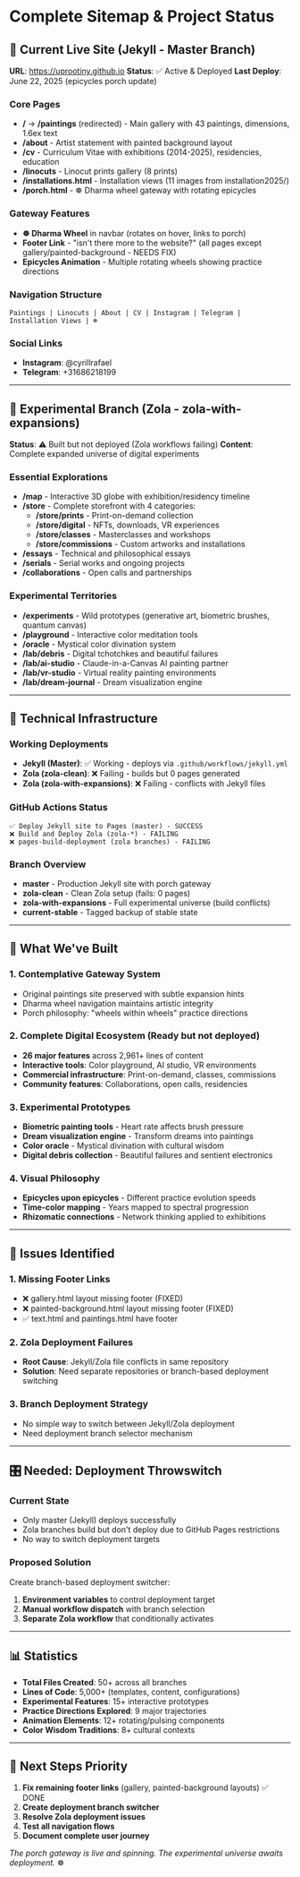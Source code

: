 # Complete Sitemap & Project Status

## 📍 Current Live Site (Jekyll - Master Branch)
**URL**: https://uprootiny.github.io
**Status**: ✅ Active & Deployed
**Last Deploy**: June 22, 2025 (epicycles porch update)

### Core Pages
- **/** → **/paintings** (redirected) - Main gallery with 43 paintings, dimensions, 1.6ex text
- **/about** - Artist statement with painted background layout
- **/cv** - Curriculum Vitae with exhibitions (2014-2025), residencies, education
- **/linocuts** - Linocut prints gallery (8 prints)
- **/installations.html** - Installation views (11 images from installation2025/)
- **/porch.html** - ☸ Dharma wheel gateway with rotating epicycles

### Gateway Features
- **☸ Dharma Wheel** in navbar (rotates on hover, links to porch)
- **Footer Link** - "isn't there more to the website?" (all pages except gallery/painted-background - NEEDS FIX)
- **Epicycles Animation** - Multiple rotating wheels showing practice directions

### Navigation Structure
```
Paintings | Linocuts | About | CV | Instagram | Telegram | Installation Views | ☸
```

### Social Links
- **Instagram**: @cyrillrafael
- **Telegram**: +31686218199

---

## 🚀 Experimental Branch (Zola - zola-with-expansions)
**Status**: ⚠️ Built but not deployed (Zola workflows failing)
**Content**: Complete expanded universe of digital experiments

### Essential Explorations
- **/map** - Interactive 3D globe with exhibition/residency timeline
- **/store** - Complete storefront with 4 categories:
  - **/store/prints** - Print-on-demand collection
  - **/store/digital** - NFTs, downloads, VR experiences  
  - **/store/classes** - Masterclasses and workshops
  - **/store/commissions** - Custom artworks and installations
- **/essays** - Technical and philosophical essays
- **/serials** - Serial works and ongoing projects
- **/collaborations** - Open calls and partnerships

### Experimental Territories
- **/experiments** - Wild prototypes (generative art, biometric brushes, quantum canvas)
- **/playground** - Interactive color meditation tools
- **/oracle** - Mystical color divination system
- **/lab/debris** - Digital tchotchkes and beautiful failures
- **/lab/ai-studio** - Claude-in-a-Canvas AI painting partner
- **/lab/vr-studio** - Virtual reality painting environments
- **/lab/dream-journal** - Dream visualization engine

---

## 🔧 Technical Infrastructure

### Working Deployments
- **Jekyll (Master)**: ✅ Working - deploys via `.github/workflows/jekyll.yml`
- **Zola (zola-clean)**: ❌ Failing - builds but 0 pages generated
- **Zola (zola-with-expansions)**: ❌ Failing - conflicts with Jekyll files

### GitHub Actions Status
```
✅ Deploy Jekyll site to Pages (master) - SUCCESS
❌ Build and Deploy Zola (zola-*) - FAILING
❌ pages-build-deployment (zola branches) - FAILING
```

### Branch Overview
- **master** - Production Jekyll site with porch gateway
- **zola-clean** - Clean Zola setup (fails: 0 pages)
- **zola-with-expansions** - Full experimental universe (build conflicts)
- **current-stable** - Tagged backup of stable state

---

## 🎯 What We've Built

### 1. **Contemplative Gateway System**
- Original paintings site preserved with subtle expansion hints
- Dharma wheel navigation maintains artistic integrity
- Porch philosophy: "wheels within wheels" practice directions

### 2. **Complete Digital Ecosystem** (Ready but not deployed)
- **26 major features** across 2,961+ lines of content
- **Interactive tools**: Color playground, AI studio, VR environments
- **Commercial infrastructure**: Print-on-demand, classes, commissions
- **Community features**: Collaborations, open calls, residencies

### 3. **Experimental Prototypes**
- **Biometric painting tools** - Heart rate affects brush pressure
- **Dream visualization engine** - Transform dreams into paintings
- **Color oracle** - Mystical divination with cultural wisdom
- **Digital debris collection** - Beautiful failures and sentient electronics

### 4. **Visual Philosophy**
- **Epicycles upon epicycles** - Different practice evolution speeds
- **Time-color mapping** - Years mapped to spectral progression
- **Rhizomatic connections** - Network thinking applied to exhibitions

---

## 🚨 Issues Identified

### 1. **Missing Footer Links**
- ❌ gallery.html layout missing footer (FIXED)
- ❌ painted-background.html layout missing footer (FIXED)
- ✅ text.html and paintings.html have footer

### 2. **Zola Deployment Failures**
- **Root Cause**: Jekyll/Zola file conflicts in same repository
- **Solution**: Need separate repositories or branch-based deployment switching

### 3. **Branch Deployment Strategy**
- No simple way to switch between Jekyll/Zola deployment
- Need deployment branch selector mechanism

---

## 🎛️ Needed: Deployment Throwswitch

### Current State
- Only master (Jekyll) deploys successfully
- Zola branches build but don't deploy due to GitHub Pages restrictions
- No way to switch deployment targets

### Proposed Solution
Create branch-based deployment switcher:
1. **Environment variables** to control deployment target
2. **Manual workflow dispatch** with branch selection
3. **Separate Zola workflow** that conditionally activates

---

## 📊 Statistics
- **Total Files Created**: 50+ across all branches
- **Lines of Code**: 5,000+ (templates, content, configurations)
- **Experimental Features**: 15+ interactive prototypes
- **Practice Directions Explored**: 9 major trajectories
- **Animation Elements**: 12+ rotating/pulsing components
- **Color Wisdom Traditions**: 8+ cultural contexts

---

## 🎨 Next Steps Priority
1. **Fix remaining footer links** (gallery, painted-background layouts) ✅ DONE
2. **Create deployment branch switcher** 
3. **Resolve Zola deployment issues**
4. **Test all navigation flows**
5. **Document complete user journey**

*The porch gateway is live and spinning. The experimental universe awaits deployment.* ☸